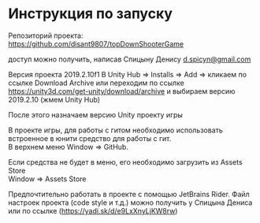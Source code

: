 # Инструкция по запуску

Репозиторий проекта:
https://github.com/disant9807/topDownShooterGame

доступ можно получить, написав Спицыну Денису d.spicyn@gmail.com

Версия проекта 2019.2.10f1
В Unity Hub => Installs => Add => кликаем по ссылке Download Archive
или переходим по ссылке https://unity3d.com/get-unity/download/archive
и выбираем версию 2019.2.10 (жмем Unity Hub)

После этого назначаем версию Unity проекту игры

В проекте игры, для работы с гитом необходимо использовать встроенное в юнити средство для работы с гит.    
В верхнем меню Window => GitHub.

Если средства не будет в меню, его необходимо загрузить из Assets Store   
Window => Assets Store

Предпочтительно работать в проекте с помощью JetBrains Rider. Файл настроек проекта (code style и т.д.) можно получить у Спицына Дениса   
или по ссылке (https://yadi.sk/d/e9LxXnyLjKW8rw)
